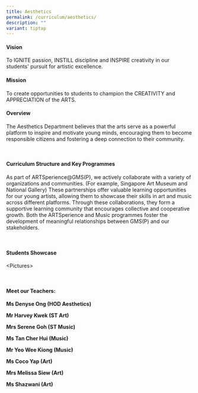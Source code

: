 ```yaml
---
title: Aesthetics
permalink: /curriculum/aesthetics/
description: ""
variant: tiptap
---
```

<p></p>
<h4><strong>Vision</strong></h4>
<p>To IGNITE passion, INSTILL discipline and INSPIRE creativity in our students'
pursuit for artistic excellence.</p>
<h4><strong>Mission</strong></h4>
<p>To create opportunities to students to champion the CREATIVITY and APPRECIATION
of the ARTS.&nbsp;</p>
<h4><strong>Overview</strong></h4>
<p>The Aesthetics Department believes that the arts serve as a powerful platform
to inspire and motivate young minds, encouraging them to become responsible
citizens and fostering a deep connection to their community.</p>
<p>&nbsp;</p>
<h4><strong>Curriculum Structure and Key Programmes</strong></h4>
<p>As part of ARTSperience@GMS(P), we actively collaborate with a variety
of organizations and communities. (For example, Singapore Art Museum and
National Gallery) These partnerships offer valuable learning opportunities
for our young artists, allowing them to showcase their skills in art and
music across different platforms. Through these collaborations, they form
a supportive learning community that encourages collective and cooperative
growth. Both the ARTSperience and Music programmes foster the development
of meaningful relationships between GMS(P) and our stakeholders.</p>
<p>&nbsp;</p>
<h4><strong>Students Showcase</strong></h4>
<p>&lt;Pictures&gt;</p>
<p>&nbsp;</p>
<h4><strong>Meet our Teachers: </strong></h4>
<p><strong>Ms Denyse Ong (HOD Aesthetics)</strong>
</p>
<p><strong>Mr Harvey Kwek (ST Art)</strong>
</p>
<p><strong>Mrs Serene Goh (ST Music)</strong>
</p>
<p><strong>Ms Tan Cher Hui (Music)</strong>
</p>
<p><strong>Mr Yeo Wee Kiong (Music)</strong>
</p>
<p><strong>Ms Coco Yap (Art)</strong>
</p>
<p><strong>Mrs Melissa Siew (Art)</strong>
</p>
<p><strong>Ms Shazwani (Art)</strong>
</p>